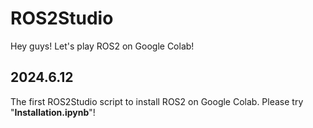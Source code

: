 # ROS2Studio
Hey guys! Let's play ROS2 on Google Colab!

## 2024.6.12
The first ROS2Studio script to install ROS2 on Google Colab. Please try "**Installation.ipynb**"!
